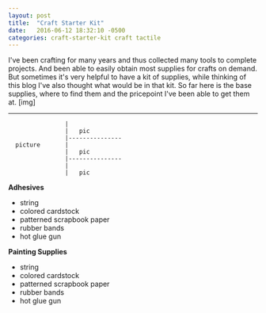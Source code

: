 ```yaml
---
layout: post
title:  "Craft Starter Kit"
date:   2016-06-12 18:32:10 -0500
categories: craft-starter-kit craft tactile
---
```

I've been crafting for many years and thus collected many tools to complete projects. And been able to easily obtain most supplies for crafts on demand. But sometimes it's very helpful to have a kit of supplies, while thinking of this blog I've also thought what would be in that kit. So far here is the base supplies, where to find them and the pricepoint I've been able to get them at.
[img]


------------------------------------
                    |
                    |   pic
                    |---------------
      picture       |
                    |   pic
                    |---------------
                    |
                    |   pic





<b>Adhesives</b>


- string
- colored cardstock
- patterned scrapbook paper
- rubber bands
- hot glue gun

<b>Painting Supplies</b>


- string
- colored cardstock
- patterned scrapbook paper
- rubber bands
- hot glue gun


